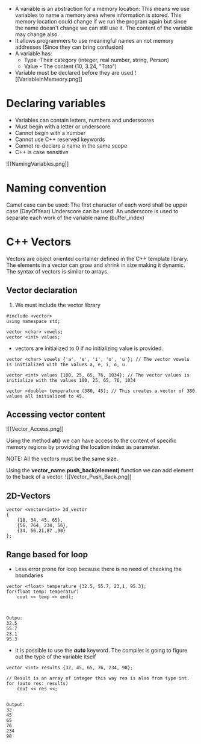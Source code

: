 

* A variable is an abstraction for a memory location: This means we use variables to name a memory area where information is stored. This memory location could change if we run the program again but since the name doesn't change we can still use it. The content of the variable may change also.
* It allows programmers to use meaningful names an not memory addresses (Since they can bring confusion)
* A variable has:
	* Type -Their category (integer, real number, string, Person)
	* Value - The content (10, 3.24, "Toto")
* Variable must be declared before they are used
 ![[VariableInMemeory.png]]



# Declaring variables

* Variables can contain letters, numbers and underscores
* Must begin with a letter or underscore
* Cannot begin with a number
* Cannot use C++ reserved keywords
* Cannot re-declare a name in the same scope
* C++ is case sensitive



![[NamingVariables.png]]


# Naming convention

Camel case can be used: The first character of each word shall be upper case (DayOfYear)
Underscore can be used: An underscore is used to separate each work of the variable name (buffer_index)

# C++ Vectors

Vectors are object oriented container defined in the C++ template library. The elements in a vector can grow and shrink in size making it dynamic. The syntax of vectors is similar to arrays. 

## Vector declaration

1. We must include the vector library

```
#include <vector>
using namespace std;

vector <char> vowels;
vector <int> values;
```

+  vectors are initialized to 0 if no initializing value is provided.

```
vector <char> vowels {'a', 'e', 'i', 'o', 'u'}; // The vector vowels is initialized with the values a, e, i, o, u.

vector <int> values {100, 25, 65, 76, 1034}; // The vector values is initialize with the values 100, 25, 65, 76, 1034

vector <double> temperature (380, 45); // This creates a vector of 380 values all initialized to 45.
```


## Accessing vector content

![[Vector_Access.png]]

Using the method **at()** we can have access to the content of specific memory regions by providing the location index as parameter.

NOTE: All the vectors must be the same size.

Using the **vector_name.push_back(element)** function we can add element to the back of a vector.
![[Vector_Push_Back.png]]
## 2D-Vectors


```
vector <vector<int>> 2d_vector
{
	{18, 34, 45, 65},
	{56, 764, 234, 56},
	{34, 56,21,87 ,90}
};
```


## Range based for loop

+ Less error prone for loop because there is no need of checking the boundaries

```
vector <float> temperature {32.5, 55.7, 23,1, 95.3};
for(float temp: temperatur)
	cout << temp << endl;



Outpu: 
32.5
55.7
23,1 
95.3
```

+ It is possible to use the **_auto_** keyword. The compiler is going to figure out the type of the variable itself 
```
vector <int> results {32, 45, 65, 76, 234, 98};

// Result is an array of integer this way res is also from type int.
for (auto res: results) 
	cout << res <<;


Output: 
32
45
65
76
234
98

```